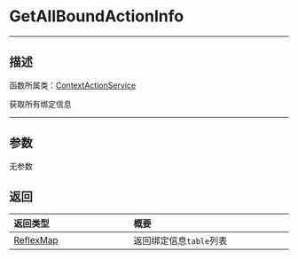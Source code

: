 # GetAllBoundActionInfo
-----------------------------------------------------------------------------------------
## 描述

函数所属类：[ContextActionService](/Api/Class/Input/ContextActionService.md)

获取所有绑定信息

-----------------------------------------------------------------------------------------
## 参数

无参数

## 返回

|<div style="width:200px">**返回类型**</div>|<div style="width:800px">**概要**</div>|
|:---|:---|
|[ReflexMap](/Api/Parameter/ReflexMap.md)|返回绑定信息`table`列表|